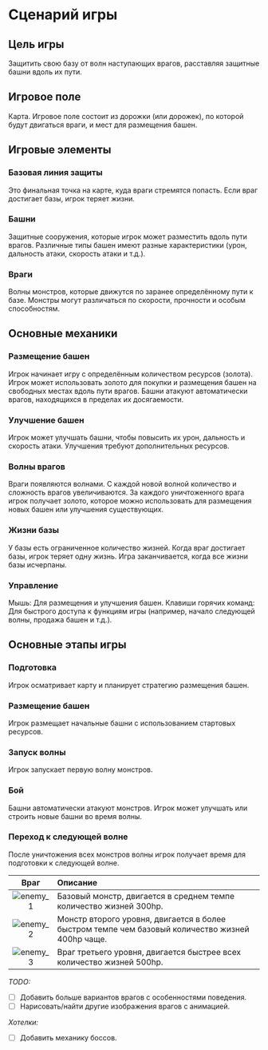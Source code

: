 # Сценарий игры <!-- omit in toc -->

## Цель игры
Защитить свою базу от волн наступающих врагов, расставляя защитные башни вдоль их пути.
## Игровое поле
Карта. Игровое поле состоит из дорожки (или дорожек), по которой будут двигаться враги, и мест для размещения башен.

## Игровые элементы
### Базовая линия защиты
Это финальная точка на карте, куда враги стремятся попасть. Если враг достигает базы, игрок теряет жизни.
### Башни
Защитные сооружения, которые игрок может разместить вдоль пути врагов. Различные типы башен имеют разные характеристики (урон, дальность атаки, скорость атаки и т.д.).
### Враги
Волны монстров, которые движутся по заранее определённому пути к базе. Монстры могут различаться по скорости, прочности и особым способностям.

## Основные механики
### Размещение башен
Игрок начинает игру с определённым количеством ресурсов (золота).
Игрок может использовать золото для покупки и размещения башен на свободных местах вдоль пути врагов.
Башни атакуют автоматически врагов, находящихся в пределах их досягаемости.
### Улучшение башен
Игрок может улучшать башни, чтобы повысить их урон, дальность и скорость атаки.
Улучшения требуют дополнительных ресурсов.
### Волны врагов
Враги появляются волнами. С каждой новой волной количество и сложность врагов увеличиваются.
За каждого уничтоженного врага игрок получает золото, которое можно использовать для размещения новых башен или улучшения существующих.
### Жизни базы
У базы есть ограниченное количество жизней.
Когда враг достигает базы, игрок теряет одну жизнь.
Игра заканчивается, когда все жизни базы исчерпаны.
### Управление
Мышь: Для размещения и улучшения башен.
Клавиши горячих команд: Для быстрого доступа к функциям игры (например, начало следующей волны, продажа башен и т.д.).

## Основные этапы игры
### Подготовка
Игрок осматривает карту и планирует стратегию размещения башен.
### Размещение башен
Игрок размещает начальные башни с использованием стартовых ресурсов.
### Запуск волны
Игрок запускает первую волну монстров.
### Бой
Башни автоматически атакуют монстров. Игрок может улучшать или строить новые башни во время волны.
### Переход к следующей волне
После уничтожения всех монстров волны игрок получает время для подготовки к следующей волне.


|               Враг               | Описание                                                                                                                                                |
| :------------------------------: | :------------------------------------------------------------------------------------------------------------------------------------------------------ |
| ![enemy_1](res/enemy_1.png) | Базовый монстр, двигается в среднем темпе количество жизней 300hp.                                                      |
| ![enemy_2](res/enemy_2.png) | Монстр второго уровня, двигается в более быстром темпе чем базовый количество жизней 400hp чаще.                        |
| ![enemy_3](res/enemy_3.png) | Враг третьего уровня, двигается быстрее всех количество жизней 500hp.                                                   |

_TODO:_

- [ ] Добавить больше вариантов врагов с особенностями поведения.
- [ ] Нарисовать/найти другие изображения врагов с анимацией.

_Хотелки:_

- [ ] Добавить механику боссов.